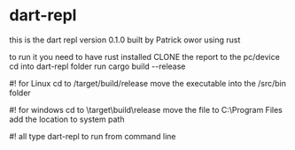 # dart-repl
this is the dart repl version 0.1.0
built by Patrick owor using rust

to run it you need to have rust installed
CLONE the report to the pc/device 
cd into dart-repl folder 
run cargo build --release

#! for Linux 
cd to /target/build/release
move the executable into the /src/bin folder


#! for windows 
cd to \target\build\release
move the file to C:\Program Files
add the location to system path


#! all
type dart-repl to run from command line
